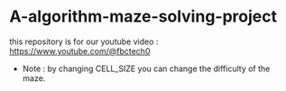 # A-algorithm-maze-solving-project
this repository is for our youtube video :  https://www.youtube.com/@fbctech0

* Note : by changing CELL_SIZE you can change the difficulty of the maze.
